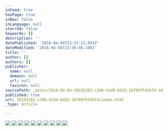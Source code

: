 ```yaml
---
inFeed: true
hasPage: true
inNav: false
inLanguage: null
starred: false
keywords: []
description: ''
datePublished: '2016-04-04T22:37:21.843Z'
dateModified: '2016-04-04T22:36:46.106Z'
title: ''
author: []
authors: []
publisher:
  name: null
  domain: null
  url: null
  favicon: null
sourcePath: _posts/2016-04-04-30191282-c396-41d9-bd25-26f99f543bf4.md
published: true
url: 30191282-c396-41d9-bd25-26f99f543bf4/index.html
_type: Article

---
```

![](https://the-grid-user-content.s3-us-west-2.amazonaws.com/32c2547f-2775-46cd-af3a-c28d3e2340e5.jpg)
![](https://the-grid-user-content.s3-us-west-2.amazonaws.com/124afab8-86fa-499c-8827-7556902fe63b.jpg)
![](https://the-grid-user-content.s3-us-west-2.amazonaws.com/14faba7b-500e-4ae7-a702-b54b99a32856.jpg)
![](https://the-grid-user-content.s3-us-west-2.amazonaws.com/70d8638d-e21b-441d-8eed-2a8698eebf24.jpg)
![](https://the-grid-user-content.s3-us-west-2.amazonaws.com/85d50023-bd35-421e-b07c-e4eb2c187273.jpg)
![](https://the-grid-user-content.s3-us-west-2.amazonaws.com/e951b5bc-9ce6-4aac-b6d0-818d28bef5c7.jpg)
![](https://the-grid-user-content.s3-us-west-2.amazonaws.com/6888fe78-79aa-4232-a3fc-03bcac05ecd3.jpg)
![](https://the-grid-user-content.s3-us-west-2.amazonaws.com/d6dfbd38-c889-4699-b671-06db4e9cdba1.jpg)
![](https://the-grid-user-content.s3-us-west-2.amazonaws.com/bf89d5f9-b14d-447a-84e2-bd96a3b31044.jpg)
![](https://the-grid-user-content.s3-us-west-2.amazonaws.com/b5672283-d14e-4ae2-9e60-30f7bc00a715.jpg)